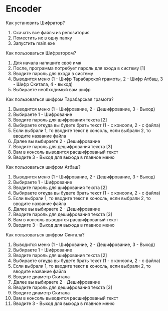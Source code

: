 # Encoder
Как установить Шифратор?
1. Скачать все файлы из репозитория
2. Поместить их в одну папку
3. Запустить main.exe

Как пользоваться Шифратором?
1. Для начала напишите своё имя
2. После, программа потребует пароль для входа в систему [1]
3. Вводите пароль для входа в систему
4. Выводится меню (1 - Шифр Тарабарской грамоты, 2 - Шифр Атбаш, 3 - Шифр Скитала, 4 - выход)
5. Выбираете необходимый вам шифр

Как пользоваться шифром Тарабарская грамота?
1. Выводится меню (1 - Шифрование, 2 - Дешифрование, 3 - Выход)
2. Выбираете 1 - Шифрование
3. Вводите пароль для шифрования текста [2]
4. Выбираете откуда вы будете брать текст (1 - с консоли, 2 - с файла)
5. Если выбрали 1, то вводите текст в консоль, если выбрали 2, то вводите название файла
6. Далее вы выбираете 2 - Дешифрование
7. Вводите пароль для дешифрования текста [3]
8. Вам в консоль выводится расшифрованый текст
9. Вводите 3 - Выход для выхода в главное меню
   
Как пользоваться шифром Атбаш?
1. Выводится меню (1 - Шифрование, 2 - Дешифрование, 3 - Выход)
2. Выбираете 1 - Шифрование
3. Вводите пароль для шифрования текста [2]
4. Выбираете откуда вы будете брать текст (1 - с консоли, 2 - с файла)
5. Если выбрали 1, то вводите текст в коносль, если выбрали 2, то вводите название файла
6. Далее вы выбираете 2 - Дешифрование
7. Вводите пароль для дешифрования текста [3]
8. Вам в консоль выводится расшифрованый текст
9. Вводите 3 - Выход для выхода в главное меню
   
Как пользоваться шифром Скитала?
1. Выводится меню (1 - Шифрование, 2 - Дешифрование, 3 - Выход)
2. Выбираете 1 - Шифрование
3. Вводите пароль для шифрования текста [2]
4. Выбираете откуда вы будете брать текст (1 - с консоли, 2 - с файла)
5. Если выбрали 1, то вводите текст в коносль, если выбрали 2, то вводите название файла
6. Вводите диаметр Скитала
7. Далее вы выбираете 2 - Дешифрование
8. Вводите пароль для дешифрования текста [3]
9. Вводите диаметр Скитала
10. Вам в консоль выводится расшифрованый текст
11. Вводите 3 - Выход для выхода в главное меню
